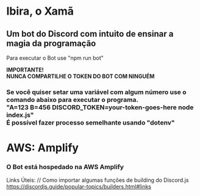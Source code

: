 <h1> Ibira, o Xamã</h1>
<h2> Um bot do Discord com intuito de ensinar a magia da programação</h2> 
<p>Para executar o Bot use 
"npm run bot"</p>

<strong>IMPORTANTE!<br></strong>
<strong>NUNCA COMPARTILHE O TOKEN DO BOT COM NINGUÉM</strong>

<h3>Se você quiser setar uma variável com algum número use o comando abaixo para executar o programa.<br>
 "A=123 B=456 DISCORD_TOKEN=your-token-goes-here node index.js"<br>
É possível fazer processo semelhante usando "dotenv"<br>
</h3>

<h1> AWS: Amplify </h1>
<h3> O Bot está hospedado na AWS Amplify</h3>


Links Úteis:
// Como importar algumas funções de building do Discord.js
https://discordjs.guide/popular-topics/builders.html#links

